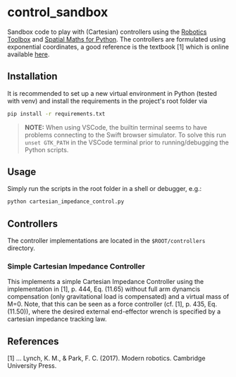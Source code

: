 # control_sandbox

Sandbox code to play with (Cartesian) controllers using the [Robotics Toolbox](https://github.com/petercorke/robotics-toolbox-python) and [Spatial Maths for Python](https://github.com/bdaiinstitute/spatialmath-python). The controllers are formulated using exponential coordinates, a good reference is the textbook [1] which is online available [here](https://hades.mech.northwestern.edu/images/7/7f/MR.pdf).

## Installation

It is recommended to set up a new virtual environment in Python (tested with venv) and install the requirements in the project's root folder via
 ```bash
pip install -r requirements.txt
```

> **NOTE:** When using VSCode, the builtin terminal seems to have problems connecting to the Swift browser simulator. To solve this run `unset GTK_PATH` in the VSCode terminal prior to running/debugging the Python scripts.

## Usage

Simply run the scripts in the root folder in a shell or debugger, e.g.:
 ```bash
python cartesian_impedance_control.py
```

## Controllers

The controller implementations are located in the `$ROOT/controllers` directory.

### Simple Cartesian Impedance Controller

This implements a simple Cartesian Impedance Controller using the implementation in [1], p. 444, Eq. (11.65) without full arm dynamcis compensation (only gravitational load is compensated) and a virtual mass of M=0. Note, that this can be seen as a force controller (cf. [1], p. 435, Eq. (11.50)), where the desired external end-effector wrench is specified by a cartesian impedance tracking law.



## References

[1] ... Lynch, K. M., & Park, F. C. (2017). Modern robotics. Cambridge University Press.

